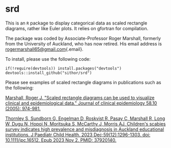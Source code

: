 # srd

This is an `R` package to display categorical data as scaled rectangle diagrams, rather like Euler plots. It relies on gfortran for compilation.

The package was coded by Associate-Professor Roger Marshall, formerly from the University of Auckland, who has now retired. His email address is [rogermarshall65\@gmail.com](mailto:rogermarshall65@gmail.com){.email}.

To install, please use the following code:

`if(!require(devtools)) install.packages("devtools")`\
`devtools::install_github("sithor/srd")`

Please see examples of scaled rectangle diagrams in publications such as the following:

[Marshall, Roger J. "Scaled rectangle diagrams can be used to visualize clinical and epidemiological data." Journal of clinical epidemiology 58.10 (2005): 974-981.](https://doi.org/10.1016/j.jclinepi.2005.01.018)

[Thornley S, Sundborn G, Engelman D, Roskvist R, Pasay C, Marshall R, Long W, Dugu N, Hopoi N, Moritsuka S, McCarthy J, Morris AJ. Children's scabies survey indicates high prevalence and misdiagnosis in Auckland educational institutions. J Paediatr Child Health. 2023 Dec;59(12):1296-1303. doi: 10.1111/jpc.16512. Epub 2023 Nov 2. PMID: 37920140.](https://onlinelibrary.wiley.com/doi/epdf/10.1111/jpc.16512)
